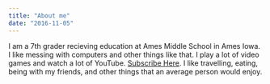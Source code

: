 ```yaml
---
title: "About me"
date: "2016-11-05"
---
```


I am a 7th grader recieving education at Ames Middle School in Ames Iowa. I like messing with computers and other things like that. I play a lot of video games and watch a lot of YouTube. 
[Subscribe Here](https://www.youtube.com/channel/UC_HGnvLxNNBwzozX9HqMp9Q).
I like travelling, eating, being with my friends, and other things that an average person would enjoy.
